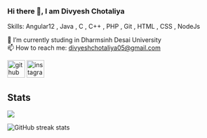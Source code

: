 ### Hi there 👋, I am Divyesh Chotaliya

Skills: Angular12 , Java , C , C++ , PHP , Git , HTML , CSS , NodeJs

🔭 I’m currently studing in Dharmsinh Desai University \
📫 How to reach me: divyeshchotaliya05@gmail.com

[<img src='https://cdn.jsdelivr.net/npm/simple-icons@3.0.1/icons/github.svg' alt='github' height='40'>](https://github.com/DChotaliya)  [<img src='https://cdn.jsdelivr.net/npm/simple-icons@3.0.1/icons/instagram.svg' alt='instagram' height='40'>](https://www.instagram.com/@divyesh_0518/)

## Stats

 <p align-="center"> <img src="https://github-readme-stats.vercel.app/api?username=DChotaliya&show_icons=true&theme=merko" />

![GitHub streak stats](https://github-readme-streak-stats.herokuapp.com/?user=DChotaliya)

